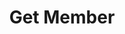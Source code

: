 ---
title: Get Member
type: endpoint
category: 639ba2628407100061f5faac
slug: get-member
parentDoc: 639ba2658407100061f5fab6
hidden: false
order: 11
---